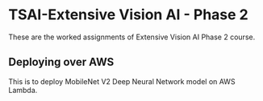 # TSAI-Extensive Vision AI - Phase 2

These are the worked assignments of Extensive Vision AI Phase 2 course.

## Deploying over AWS

This is to deploy MobileNet V2 Deep Neural Network model on AWS Lambda.
